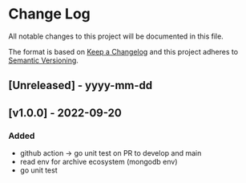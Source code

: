 # Change Log
All notable changes to this project will be documented in this file.
 
The format is based on [Keep a Changelog](http://keepachangelog.com/)
and this project adheres to [Semantic Versioning](http://semver.org/).

## [Unreleased] - yyyy-mm-dd

## [v1.0.0] - 2022-09-20

### Added
- github action -> go unit test on PR to develop and main
- read env for archive ecosystem (mongodb env)
- go unit test
